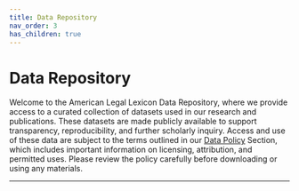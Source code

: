 ```yaml
---
title: Data Repository
nav_order: 3
has_children: true
---
```


# Data Repository

Welcome to the American Legal Lexicon Data Repository, where we provide access to a curated collection of datasets used in our research and publications. These datasets are made publicly available to support transparency, reproducibility, and further scholarly inquiry. Access and use of these data are subject to the terms outlined in our [Data Policy]("docs/data_policy") Section, which includes important information on licensing, attribution, and permitted uses. Please review the policy carefully before downloading or using any materials.


---
